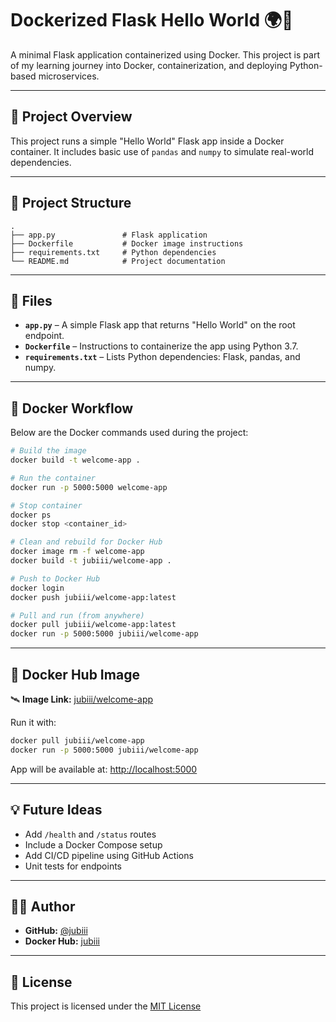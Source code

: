 # Dockerized Flask Hello World 🌍🐳

A minimal Flask application containerized using Docker. This project is part of my learning journey into Docker, containerization, and deploying Python-based microservices.

---

## 🚀 Project Overview

This project runs a simple "Hello World" Flask app inside a Docker container. It includes basic use of `pandas` and `numpy` to simulate real-world dependencies.

---

## 📁 Project Structure

```
.
├── app.py               # Flask application
├── Dockerfile           # Docker image instructions
├── requirements.txt     # Python dependencies
└── README.md            # Project documentation
```

---

## 🐍 Files

- **`app.py`** – A simple Flask app that returns "Hello World" on the root endpoint.
- **`Dockerfile`** – Instructions to containerize the app using Python 3.7.
- **`requirements.txt`** – Lists Python dependencies: Flask, pandas, and numpy.

---

## 🐳 Docker Workflow

Below are the Docker commands used during the project:

```bash
# Build the image
docker build -t welcome-app .

# Run the container
docker run -p 5000:5000 welcome-app

# Stop container
docker ps
docker stop <container_id>

# Clean and rebuild for Docker Hub
docker image rm -f welcome-app
docker build -t jubiii/welcome-app .

# Push to Docker Hub
docker login
docker push jubiii/welcome-app:latest

# Pull and run (from anywhere)
docker pull jubiii/welcome-app:latest
docker run -p 5000:5000 jubiii/welcome-app
```

---

## 📡 Docker Hub Image

🛰️ **Image Link:** [jubiii/welcome-app](https://hub.docker.com/r/jubiii/welcome-app)

Run it with:

```bash
docker pull jubiii/welcome-app
docker run -p 5000:5000 jubiii/welcome-app
```

App will be available at: [http://localhost:5000](http://localhost:5000)

---

## 💡 Future Ideas

- Add `/health` and `/status` routes  
- Include a Docker Compose setup  
- Add CI/CD pipeline using GitHub Actions  
- Unit tests for endpoints  

---

## 👨‍💻 Author

- **GitHub:** [@jubiii](https://github.com/jubiii)
- **Docker Hub:** [jubiii](https://hub.docker.com/u/jubiii)

---

## 📄 License

This project is licensed under the [MIT License](LICENSE)
